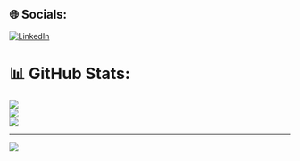 ## 🌐 Socials:
[![LinkedIn](https://img.shields.io/badge/LinkedIn-%230077B5.svg?logo=linkedin&logoColor=white)](https://linkedin.com/in/https://www.linkedin.com/in/shinon-takei/) 
# 📊 GitHub Stats:
![](https://github-readme-stats.vercel.app/api?username=shine7on&theme=solarized-light&hide_border=true&include_all_commits=false&count_private=false)<br/>
![](https://github-readme-streak-stats.herokuapp.com/?user=shine7on&theme=solarized-light&hide_border=true)<br/>
![](https://github-readme-stats.vercel.app/api/top-langs/?username=shine7on&theme=solarized-light&hide_border=true&include_all_commits=false&count_private=false&layout=compact)

---
[![](https://visitcount.itsvg.in/api?id=shine7on&icon=7&color=0)](https://visitcount.itsvg.in)

<!-- Proudly created with GPRM ( https://gprm.itsvg.in ) -->
